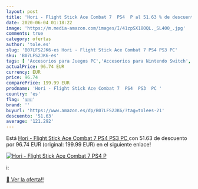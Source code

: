 ```yaml
---
layout: post
title: 'Hori - Flight Stick Ace Combat 7  PS4  P al 51.63 % de descuento'
date: 2020-06-04 01:18:22
image: 'https://m.media-amazon.com/images/I/41zpSX18OQL._SL400_.jpg'
comments: true
category: ofertas
author: 'tole.es'
slug: 'B07LFS2JK6-es Hori - Flight Stick Ace Combat 7 PS4 PS3 PC'
sku: 'B07LFS2JK6-es'
tags: [ 'Accesorios para Juegos PC','Accesorios para Nintendo Switch','Accesorios para PlayStation 4','Accesorios para PlayStation 5','Accesorios para Xbox One','Accesorios para Xbox Series X y S','Electrónica','Figuras interactivas para Nintendo 3DS y 2DS','Fundas para PlayStation 4','Fundas para Xbox One','Fundas y almacenamiento para PlayStation 4','Fundas y almacenamiento para Xbox One','Hardware y juegos para Nintendo 3DS y 2DS','Hardware y juegos para Nintendo Switch','Hardware y juegos para PlayStation 4','Hardware y juegos para PlayStation 5','Hardware y juegos para Xbox One','Hardware y juegos para Xbox Series X y S','Juego de mesa','Juegos de miniaturas','Juegos para Nintendo Switch','Juegos para PlayStation 4','Juegos para Xbox One','Juegos y Accesorios para PC','Juegos y accesorios para juegos','Juguetes','Juguetes y juegos','Mandos para Nintendo Switch','Mandos y controles para PlayStation 5','Mandos y controles para Xbox Series X y S','Packs de accesorios para PlayStation 4','Sistemas precursores y micro consolas','Videojuegos','ps4', ]
actualPrice: 96.74 EUR
currency: EUR
price: 96.74
comparePrice: 199.99 EUR
prodname: 'Hori - Flight Stick Ace Combat 7  PS4  PS3  PC '
country: 'es'
flag: '🇪🇸'
brand: ''
buyurl: 'https://www.amazon.es/dp/B07LFS2JK6/?tag=tolees-21'
descuento: '51.63'
average: '121.292'
---
```


Está [Hori - Flight Stick Ace Combat 7  PS4  PS3  PC ](https://www.amazon.es/dp/B07LFS2JK6/?tag=tolees-21) con 51.63 de descuento por 96.74 EUR (original: 199.99 EUR) en el siguiente enlace!

[![Hori - Flight Stick Ace Combat 7  PS4  P](https://m.media-amazon.com/images/I/41zpSX18OQL._SL400_.jpg)](https://www.amazon.es/dp/B07LFS2JK6/?tag=tolees-21)

ℹ️:


[🛒 Ver la oferta!!](https://www.amazon.es/dp/B07LFS2JK6/?tag=tolees-21)
